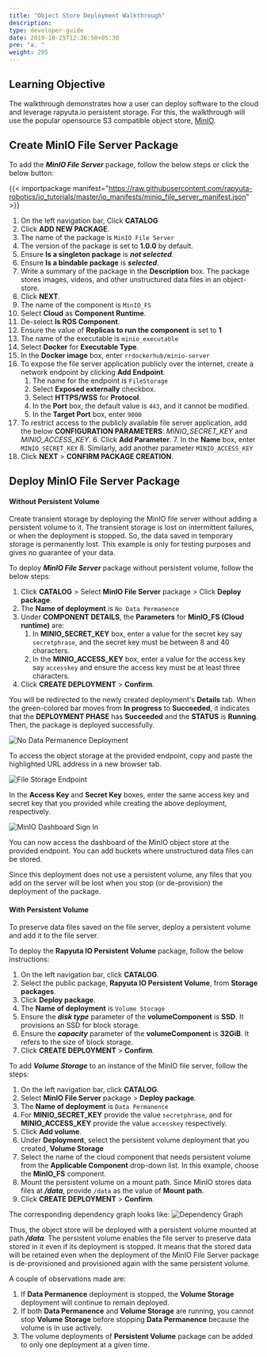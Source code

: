 ```yaml
---
title: "Object Store Deployment Walkthrough"
description:
type: developer-guide
date: 2019-10-25T12:36:50+05:30
pre: "a. "
weight: 295
---
```

## Learning Objective
The walkthrough demonstrates how a user can deploy software to the cloud
and leverage rapyuta.io persistent storage. For this, the walkthrough
will use the popular opensource S3 compatible object store,
[MinIO](https://www.minio.io/).

## Create MinIO File Server Package
To add the ***MinIO File Server*** package, follow the below steps
or click the below button:

{{< importpackage manifest="https://raw.githubusercontent.com/rapyuta-robotics/io_tutorials/master/io_manifests/minio_file_server_manifest.json" >}}

1. On the left navigation bar, Click **CATALOG**
2. Click **ADD NEW PACKAGE**.
3. The name of the package is `MinIO File Server`
4. The version of the package is set to **1.0.0** by default. 
5. Ensure **Is a singleton package** is ***not selected***.
6. Ensure **Is a bindable package** is ***selected***.
7. Write a summary of the package in the **Description** box. The package stores images, videos, and other unstructured data files in an object-store.
8. Click **NEXT**.
9.  The name of the component is `MinIO_FS`
10. Select **Cloud** as **Component Runtime**.
11. De-select **Is ROS Component**.
12. Ensure the value of **Replicas to run the component** is set to **1**
13. The name of the executable is `minio_executable`
14. Select **Docker** for **Executable Type**.
15. In the **Docker image** box, enter `rrdockerhub/minio-server`
16. To expose the file server application publicly over the internet, create a network endpoint by clicking **Add Endpoint**.
	1. The name for the endpoint is `FileStorage`
	2. Select **Exposed externally** checkbox.
	3. Select **HTTPS/WSS** for **Protocol**.
	4. In the **Port** box, the default value is `443`, and it cannot be modified.
	5. In the **Target Port** box, enter `9000`
17. To restrict access to the publicly available file server application, add the below **CONFIGURATION PARAMETERS**: *MINIO_SECRET_KEY* and *MINIO_ACCESS_KEY*.
	6. Click **Add Parameter**.
	7. In the **Name** box, enter `MINIO_SECRET_KEY`
	8. Similarly, add another parameter `MINIO_ACCESS_KEY`
18. Click **NEXT** > **CONFIRM PACKAGE CREATION**.

## Deploy MinIO File Server Package

#### Without Persistent Volume
Create transient storage by deploying the MinIO file server
without adding a persistent volume to it. The transient storage is
lost on intermittent failures, or when the deployment is stopped.
So, the data saved in temporary storage is permanently lost.
This example is only for testing purposes and gives no guarantee of your data.

To deploy ***MinIO File Server*** package without persistent volume,
follow the below steps:

1. Click **CATALOG** > Select **MinIO File Server** package > Click **Deploy package**.
2. The **Name of deployment** is `No Data Permanence`
3. Under **COMPONENT DETAILS**, the **Parameters** for **MinIO_FS (Cloud runtime)** are:
	1. In **MINIO_SECRET_KEY** box, enter a value for the secret key say `secretphrase`, and the secret key must be between 8 and 40 characters.
	2. In the **MINIO_ACCESS_KEY** box, enter a value for the access key say `accesskey` and ensure the access key must be at least three characters.
4. Click **CREATE DEPLOYMENT** > **Confirm**.

You will be redirected to the newly created deployment's **Details** tab. When the green-colored bar moves from **In progress** to **Succeeded**, it indicates that the **DEPLOYMENT PHASE** has **Succeeded** and the **STATUS** is **Running**. Then, the package is deployed successfully.

![No Data Permanence Deployment](/images/chapters/walkthroughs/object-store/no-data-permanence.png?classes=border,shadow&width=40pc)

To access the object storage at the provided
endpoint, copy and paste the highlighted URL address in a
new browser tab.

![File Storage Endpoint](/images/chapters/walkthroughs/object-store/file-storage-endpoint.png?classes=border,shadow&width=50pc)

In the **Access Key** and **Secret Key** boxes, enter the same access key and secret key that you provided while creating the above deployment, respectively.

![MinIO Dashboard Sign In](/images/chapters/walkthroughs/object-store/MinIO-signin-page.png?classes=border,shadow&width=40pc)

You can now access the dashboard of the MinIO object store at the provided endpoint. You can add buckets where unstructured data files can be stored.

Since this deployment does not use a persistent volume, any files that you add on the server will be lost when you stop (or de-provision) the deployment of the package.

#### With Persistent Volume
To preserve data files saved on the file server, deploy a persistent
volume and add it to the file server.

To deploy the **Rapyuta IO Persistent Volume** package, follow the below instructions:

1. On the left navigation bar, click **CATALOG**.
2. Select the public package, **Rapyuta IO Persistent Volume**, from **Storage packages**.
3. Click **Deploy package**.
4. The **Name of deployment** is `Volume Storage`
5. Ensure the ***disk type*** parameter of the **volumeComponent** is **SSD**. It provisions an SSD for block storage.
6. Ensure the ***capacity*** parameter of the **volumeComponent** is **32GiB**. It refers to the size of block storage.
7. Click **CREATE DEPLOYMENT** > **Confirm**.

To add ***Volume Storage*** to an instance of the MinIO file server, follow the steps:

1. On the left navigation bar, click **CATALOG**.
2. Select **MinIO File Server** package > **Deploy package**.
3. The **Name of deployment** is `Data Permanence`
3. For **MINIO_SECRET_KEY** provide the value `secretphrase`, and for **MINIO_ACCESS_KEY** provide the value `accesskey` respectively.
4. Click **Add volume**.
5. Under **Deployment**, select the persistent volume deployment that you created, **Volume Storage**
6. Select the name of the cloud component that needs persistent volume from the **Applicable Component** drop-down list. In this example, choose the **MinIO_FS** component.
7. Mount the persistent volume on a mount path. Since MinIO stores data files at ***/data***, provide `/data` as the value of **Mount path**.
8. Click **CREATE DEPLOYMENT** > **Confirm**.

The corresponding dependency graph looks like:
![Dependency Graph](/images/chapters/walkthroughs/object-store/volume-dgraph.png?classes=border,shadow&width=40pc)

Thus, the object store will be deployed with a persistent volume
mounted at path ***/data***. The persistent volume enables the file
server to preserve data stored in it even if its deployment is stopped.
It means that the stored data will be retained even when the deployment
of the MinIO File Server package is de-provisioned and provisioned again
with the same persistent volume.

A couple of observations made are:

1. If **Data Permanence** deployment is stopped, the **Volume Storage** deployment will continue to remain deployed.
2. If both **Data Permanence** and **Volume Storage** are running, you cannot stop **Volume Storage** before stopping **Data Permanence** because the volume is in use actively.
3. The volume deployments of **Persistent Volume** package can be added to only one deployment at a given time.

